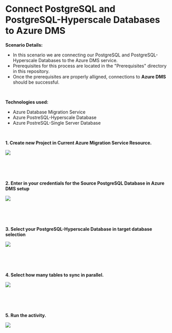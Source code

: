 # Connect PostgreSQL and PostgreSQL-Hyperscale Databases to Azure DMS 

**Scenario Details:**
* In this scenario we are connecting our PostgreSQL and PostgreSQL-Hyperscale Databases to the Azure DMS service.
* Prerequisites for this process are located in the "Prerequisites" directory in this repository.
* Once the prerequisites are properly alligned, connections to **Azure DMS** should be successful.
<br/> 

**Technologies used:**
* Azure Database Migration Service
* Azure PostreSQL-Hyperscale Database
* Azure PostreSQL-Single Server Database
<br/>



**1. Create new Project in Current Azure Migration Service Resource.**

<kbd>
  <img src="/Images/pgToPgHyperscaleImages/1.png">
</kbd></p>

<br/><br/><br/>



**2. Enter in your credentials for the Source PostgreSQL Database in Azure DMS setup**

<kbd>
  <img src="/Images/pgToPgHyperscaleImages/6.png">
</kbd></p>

<br/><br/><br/>



**3. Select your PostgreSQL-Hyperscale Database in target database selection**

<kbd>
  <img src="/Images/pgToPgHyperscaleImages/3.png">
</kbd></p>

<br/><br/><br/>



**4. Select how many tables to sync in parallel.**

<kbd>
  <img src="/Images/9.png">
</kbd></p>

<br/><br/><br/>



**5. Run the activity.**

<kbd>
  <img src="/Images/10.png">
</kbd></p>

<br/><br/><br/>
